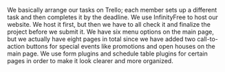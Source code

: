 We basically arrange our tasks on Trello; each member sets up a different task and then completes it by the deadline. We use InfinityFree to host our website. We host it first, but then we have to all check it and finalize the project before we submit it. We have six menu options on the main page, but we actually have eight pages in total since we have added two call-to-action buttons for special events like promotions and open houses on the main page. We use form plugins and schedule table plugins for certain pages in order to make it look clearer and more organized.
